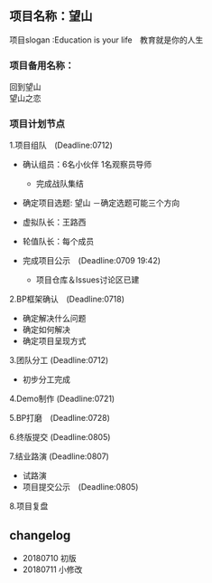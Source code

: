 ## 项目名称：望山

项目slogan :Education is your life　教育就是你的人生

### 项目备用名称：
回到望山   
望山之恋

### 项目计划节点

1.项目组队　(Deadline:0712)
- 确认组员：6名小伙伴
           1名观察员导师
    - 完成战队集结
    
- 确定项目选题: 望山
    －确定选题可能三个方向
    
- 虚拟队长：王路西
- 轮值队长：每个成员
- 完成项目公示　(Deadline:0709 19:42)
  - 项目仓库＆Issues讨论区已建
  
2.BP框架确认　(Deadline:0718)
- 确定解决什么问题
- 确定如何解决
- 确定项目呈现方式

3.团队分工   (Deadline:0712)
  - 初步分工完成　　
  
4.Demo制作  (Deadline:0721)  

5.BP打磨　(Deadline:0728)  

6.终版提交 (Deadline:0805)

7.结业路演  (Deadline:0807)
- 试路演
- 项目提交公示　(Deadline:0805)

8.项目复盘

## changelog
- 20180710 初版
- 20180711 小修改
